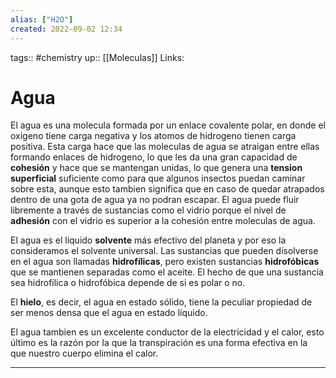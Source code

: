 ```yaml
---
alias: ["H2O"]
created: 2022-09-02 12:34
---
```

tags:: #chemistry 
up:: [[Moleculas]]
Links: 
# Agua
El agua es una molecula formada por un enlace covalente polar, en donde el oxigeno tiene carga negativa y los atomos de hidrogeno tienen carga positiva. Esta carga hace que las moleculas de agua se atraigan entre ellas formando enlaces de hidrogeno, lo que les da una gran capacidad de **cohesión** y hace que se mantengan unidas, lo que genera una **tension superficial** suficiente como para que algunos insectos puedan caminar sobre esta, aunque esto tambien significa que en caso de quedar atrapados dentro de una gota de agua ya no podran escapar. El agua puede fluir libremente a través de sustancias como el vidrio porque el nivel de **adhesión** con el vidrio es superior a la cohesión entre moleculas de agua.

El agua es el líquido **solvente** más efectivo del planeta y por eso la consideramos el solvente universal. Las sustancias que pueden disolverse en el agua son llamadas **hidrofílicas**, pero existen sustancias **hidrofóbicas** que se mantienen separadas como el aceite. El hecho de que una sustancia sea hidrofílica o hidrofóbica depende de si es polar o no.

El **hielo**, es decir, el agua en estado sólido, tiene la peculiar propiedad de ser menos densa que el agua en estado líquido.

El agua tambien es un excelente conductor de la electricidad y el calor, esto último es la razón por la que la transpiración es una forma efectiva en la que nuestro cuerpo elimina el calor.
___
